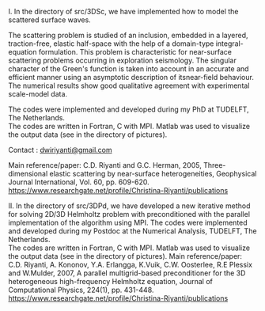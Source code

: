 I. In the directory of src/3DSc,  we have implemented how to model the scattered surface waves.

The scattering problem is studied of an inclusion, embedded in a layered, traction-free, elastic half-space with the help of a domain-type integral-equation formulation. This problem is characteristic for near-surface scattering problems occurring in exploration seismology. The singular character of the Green's function is taken into account in an accurate and efficient manner using an asymptotic description of itsnear-field behaviour. The numerical results show good qualitative agreement with experimental scale-model data.

The codes were implemented and developed during my PhD at TUDELFT, The Netherlands. \
The codes are written in Fortran, C with MPI. Matlab was used to visualize the output data (see in the directory of pictures).

Contact : dwiriyanti@gmail.com

Main reference/paper:  C.D. Riyanti and G.C. Herman, 2005, Three-dimensional elastic scattering by near-surface heterogeneities, Geophysical Journal International,
Vol. 60, pp. 609-620.  https://www.researchgate.net/profile/Christina-Riyanti/publications

II. In the directory of src/3DPd, we have developed a new iterative method for solving 2D/3D Helmholtz problem with preconditioned with the parallel implementation of the algorithm using MPI.
The codes were implemented and developed during my Postdoc at the Numerical Analysis, TUDELFT, The Netherlands. \
The codes are written in Fortran, C with MPI. Matlab was used to visualize the output data (see in the directory of pictures).
Main reference/paper:  C.D. Riyanti, A. Kononov, Y.A. Erlangga, K.Vuik, C.W. Oosterlee, R.E Plessix and W.Mulder, 2007, A parallel multigrid-based preconditioner for the 3D heterogeneous high-frequency Helmholtz equation, Journal of Computational Physics, 224(1), pp. 431-448.  https://www.researchgate.net/profile/Christina-Riyanti/publications